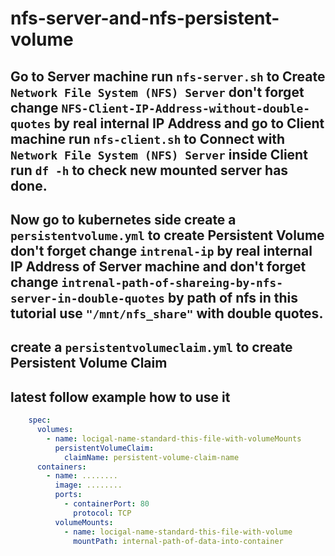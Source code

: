 # nfs-server-and-nfs-persistent-volume
## Go to Server machine run `nfs-server.sh` to Create `Network File System (NFS) Server` don't forget change `NFS-Client-IP-Address-without-double-quotes` by real internal IP Address and go to Client machine run `nfs-client.sh` to Connect with `Network File System (NFS) Server` inside Client run `df -h` to check new mounted server has done.

## Now go to kubernetes side create a `persistentvolume.yml` to create Persistent Volume don't forget change `intrenal-ip` by real internal IP Address of Server machine and don't forget change `intrenal-path-of-shareing-by-nfs-server-in-double-quotes` by path of nfs in this tutorial use `"/mnt/nfs_share"` with double quotes.

## create a `persistentvolumeclaim.yml` to create Persistent Volume Claim

## latest follow example how to use it

```yaml
    spec:
      volumes:
        - name: locigal-name-standard-this-file-with-volumeMounts
          persistentVolumeClaim:
            claimName: persistent-volume-claim-name
      containers:
        - name: ........
          image: ........
          ports:
            - containerPort: 80
              protocol: TCP
          volumeMounts:
            - name: locigal-name-standard-this-file-with-volume
              mountPath: internal-path-of-data-into-container

```

